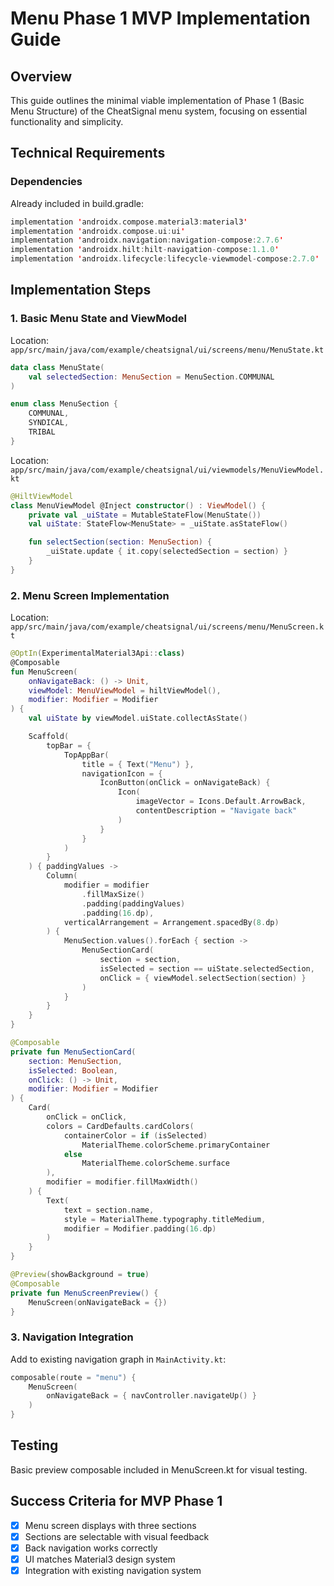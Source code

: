 # Menu Phase 1 MVP Implementation Guide

## Overview
This guide outlines the minimal viable implementation of Phase 1 (Basic Menu Structure) of the CheatSignal menu system, focusing on essential functionality and simplicity.

## Technical Requirements

### Dependencies
Already included in build.gradle:
```kotlin
implementation 'androidx.compose.material3:material3'
implementation 'androidx.compose.ui:ui'
implementation 'androidx.navigation:navigation-compose:2.7.6'
implementation 'androidx.hilt:hilt-navigation-compose:1.1.0'
implementation 'androidx.lifecycle:lifecycle-viewmodel-compose:2.7.0'
```

## Implementation Steps

### 1. Basic Menu State and ViewModel
Location: `app/src/main/java/com/example/cheatsignal/ui/screens/menu/MenuState.kt`

```kotlin
data class MenuState(
    val selectedSection: MenuSection = MenuSection.COMMUNAL
)

enum class MenuSection {
    COMMUNAL,
    SYNDICAL,
    TRIBAL
}
```

Location: `app/src/main/java/com/example/cheatsignal/ui/viewmodels/MenuViewModel.kt`

```kotlin
@HiltViewModel
class MenuViewModel @Inject constructor() : ViewModel() {
    private val _uiState = MutableStateFlow(MenuState())
    val uiState: StateFlow<MenuState> = _uiState.asStateFlow()

    fun selectSection(section: MenuSection) {
        _uiState.update { it.copy(selectedSection = section) }
    }
}
```

### 2. Menu Screen Implementation
Location: `app/src/main/java/com/example/cheatsignal/ui/screens/menu/MenuScreen.kt`

```kotlin
@OptIn(ExperimentalMaterial3Api::class)
@Composable
fun MenuScreen(
    onNavigateBack: () -> Unit,
    viewModel: MenuViewModel = hiltViewModel(),
    modifier: Modifier = Modifier
) {
    val uiState by viewModel.uiState.collectAsState()

    Scaffold(
        topBar = {
            TopAppBar(
                title = { Text("Menu") },
                navigationIcon = {
                    IconButton(onClick = onNavigateBack) {
                        Icon(
                            imageVector = Icons.Default.ArrowBack,
                            contentDescription = "Navigate back"
                        )
                    }
                }
            )
        }
    ) { paddingValues ->
        Column(
            modifier = modifier
                .fillMaxSize()
                .padding(paddingValues)
                .padding(16.dp),
            verticalArrangement = Arrangement.spacedBy(8.dp)
        ) {
            MenuSection.values().forEach { section ->
                MenuSectionCard(
                    section = section,
                    isSelected = section == uiState.selectedSection,
                    onClick = { viewModel.selectSection(section) }
                )
            }
        }
    }
}

@Composable
private fun MenuSectionCard(
    section: MenuSection,
    isSelected: Boolean,
    onClick: () -> Unit,
    modifier: Modifier = Modifier
) {
    Card(
        onClick = onClick,
        colors = CardDefaults.cardColors(
            containerColor = if (isSelected) 
                MaterialTheme.colorScheme.primaryContainer 
            else 
                MaterialTheme.colorScheme.surface
        ),
        modifier = modifier.fillMaxWidth()
    ) {
        Text(
            text = section.name,
            style = MaterialTheme.typography.titleMedium,
            modifier = Modifier.padding(16.dp)
        )
    }
}

@Preview(showBackground = true)
@Composable
private fun MenuScreenPreview() {
    MenuScreen(onNavigateBack = {})
}
```

### 3. Navigation Integration
Add to existing navigation graph in `MainActivity.kt`:

```kotlin
composable(route = "menu") {
    MenuScreen(
        onNavigateBack = { navController.navigateUp() }
    )
}
```

## Testing
Basic preview composable included in MenuScreen.kt for visual testing.

## Success Criteria for MVP Phase 1
- [x] Menu screen displays with three sections
- [x] Sections are selectable with visual feedback
- [x] Back navigation works correctly
- [x] UI matches Material3 design system
- [x] Integration with existing navigation system
